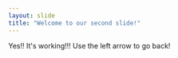 ```yaml
---
layout: slide
title: "Welcome to our second slide!"
---
```

Yes!! It's working!!!
Use the left arrow to go back!
